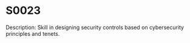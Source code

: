 # S0023
Description: Skill in designing security controls based on cybersecurity principles and tenets.
